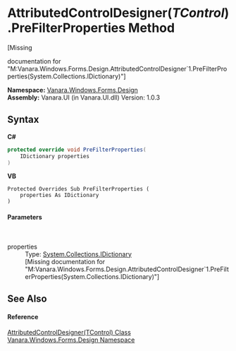 # AttributedControlDesigner(*TControl*).PreFilterProperties Method 
 

\[Missing <summary> documentation for "M:Vanara.Windows.Forms.Design.AttributedControlDesigner`1.PreFilterProperties(System.Collections.IDictionary)"\]

**Namespace:**&nbsp;<a href="47183544-7c44-c1e2-cf57-c68e49a55933">Vanara.Windows.Forms.Design</a><br />**Assembly:**&nbsp;Vanara.UI (in Vanara.UI.dll) Version: 1.0.3

## Syntax

**C#**<br />
``` C#
protected override void PreFilterProperties(
	IDictionary properties
)
```

**VB**<br />
``` VB
Protected Overrides Sub PreFilterProperties ( 
	properties As IDictionary
)
```


#### Parameters
&nbsp;<dl><dt>properties</dt><dd>Type: <a href="http://msdn2.microsoft.com/en-us/library/9dhwsays" target="_blank">System.Collections.IDictionary</a><br />\[Missing <param name="properties"/> documentation for "M:Vanara.Windows.Forms.Design.AttributedControlDesigner`1.PreFilterProperties(System.Collections.IDictionary)"\]</dd></dl>

## See Also


#### Reference
<a href="d547f969-a146-1ee2-1283-130d644d2ad7">AttributedControlDesigner(TControl) Class</a><br /><a href="47183544-7c44-c1e2-cf57-c68e49a55933">Vanara.Windows.Forms.Design Namespace</a><br />